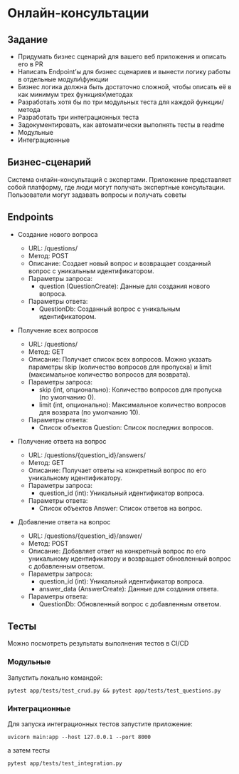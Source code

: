 # Онлайн-консультации

## Задание
- Придумать бизнес сценарий для вашего веб приложения и описать его в PR
- Написать Endpoint’ы для бизнес сценариев и вынести логику работы в отдельные модули\функции
- Бизнес логика должна быть достаточно сложной, чтобы описать её в как минимум трех функциях\методах
- Разработать хотя бы по три модульных теста для каждой функции/метода
- Разработать три интеграционных теста
- Задокументировать, как автоматически выполнять тесты в readme
- Модульные
- Интеграционные

## Бизнес-сценарий
Система онлайн-консультаций с экспертами. Приложение представляет собой платформу, где люди могут получать экспертные консультации.
Пользователи могут задавать вопросы и получать советы

## Endpoints 
- Создание нового вопроса

    - URL: /questions/
    - Метод: POST
    - Описание: Создает новый вопрос и возвращает созданный вопрос с уникальным идентификатором.
    - Параметры запроса:
        - question (QuestionCreate): Данные для создания нового вопроса.
    - Параметры ответа:
        - QuestionDb: Созданный вопрос с уникальным идентификатором.

- Получение всех вопросов

    - URL: /questions/
    - Метод: GET
    - Описание: Получает список всех вопросов. Можно указать параметры skip (количество вопросов для пропуска) и limit (максимальное количество вопросов для возврата).
    - Параметры запроса:
        - skip (int, опционально): Количество вопросов для пропуска (по умолчанию 0).
        - limit (int, опционально): Максимальное количество вопросов для возврата (по умолчанию 10).
    - Параметры ответа:
        - Список объектов Question: Список последних вопросов.

- Получение ответа на вопрос

    - URL: /questions/{question_id}/answers/
    - Метод: GET
    - Описание: Получает ответы на конкретный вопрос по его уникальному идентификатору.
    - Параметры запроса:
        - question_id (int): Уникальный идентификатор вопроса.
    - Параметры ответа:
        - Список объектов Answer: Список ответов на вопрос.

- Добавление ответа на  вопроc

    - URL: /questions/{question_id}/answer/
    - Метод: POST
    - Описание: Добавляет ответ на конкретный вопрос по его уникальному идентификатору и возвращает обновленный вопрос с добавленным ответом.
    - Параметры запроса:
        - question_id (int): Уникальный идентификатор вопроса.
        - answer_data (AnswerCreate): Данные для создания ответа.
    - Параметры ответа:
        - QuestionDb: Обновленный вопрос с добавленным ответом.

## Тесты
Можно посмотреть результаты выполнения тестов в CI/CD 
### Модульные
Запустить локально командой:

`pytest app/tests/test_crud.py && pytest app/tests/test_questions.py`

### Интеграционные
Для запуска интеграционных тестов запустите приложение:

`uvicorn main:app --host 127.0.0.1 --port 8000`

а затем тесты

`pytest app/tests/test_integration.py`